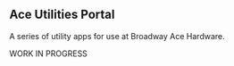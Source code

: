 ## Ace Utilities Portal
A series of utility apps for use at Broadway Ace Hardware.


WORK IN PROGRESS
